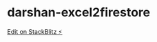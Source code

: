 # darshan-excel2firestore

[Edit on StackBlitz ⚡️](https://stackblitz.com/edit/darshan-excel2firestore)